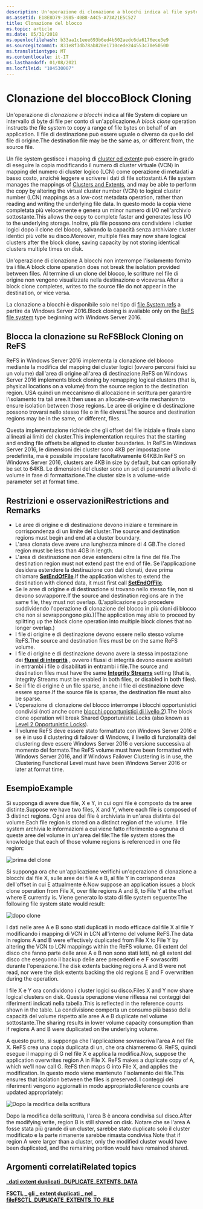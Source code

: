 ```yaml
---
description: Un'operazione di clonazione a blocchi indica al file system di copiare un intervallo di byte di file per conto di un'applicazione.
ms.assetid: E18E8D79-3985-40B8-A4C5-A73A21E5C527
title: Clonazione del blocco
ms.topic: article
ms.date: 05/31/2018
ms.openlocfilehash: b33aa1c1eee693b6ed4b502aedc6da6176ece3e9
ms.sourcegitcommit: 831e8f3db78ab820e1710cede244553c70e50500
ms.translationtype: MT
ms.contentlocale: it-IT
ms.lasthandoff: 01/08/2021
ms.locfileid: "104530007"
---
```

# <a name="block-cloning"></a><span data-ttu-id="c198f-103">Clonazione del blocco</span><span class="sxs-lookup"><span data-stu-id="c198f-103">Block Cloning</span></span>

<span data-ttu-id="c198f-104">Un'operazione di *clonazione a blocchi* indica al file System di copiare un intervallo di byte di file per conto di un'applicazione.</span><span class="sxs-lookup"><span data-stu-id="c198f-104">A *block clone* operation instructs the file system to copy a range of file bytes on behalf of an application.</span></span> <span data-ttu-id="c198f-105">Il file di destinazione può essere uguale o diverso da quello del file di origine.</span><span class="sxs-lookup"><span data-stu-id="c198f-105">The destination file may be the same as, or different from, the source file.</span></span>

<span data-ttu-id="c198f-106">Un file system gestisce i mapping di [cluster ed extent](clusters-and-extents.md)e può essere in grado di eseguire la copia modificando il numero di cluster virtuale (VCN) in mapping del numero di cluster logico (LCN) come operazione di metadati a basso costo, anziché leggere e scrivere i dati di file sottostanti.</span><span class="sxs-lookup"><span data-stu-id="c198f-106">A file system manages the mappings of [Clusters and Extents](clusters-and-extents.md), and may be able to perform the copy by altering the virtual cluster number (VCN) to logical cluster number (LCN) mappings as a low-cost metadata operation, rather than reading and writing the underlying file data.</span></span> <span data-ttu-id="c198f-107">In questo modo la copia viene completata più velocemente e genera un minor numero di I/O nell'archivio sottostante.</span><span class="sxs-lookup"><span data-stu-id="c198f-107">This allows the copy to complete faster and generates less I/O to the underlying storage.</span></span> <span data-ttu-id="c198f-108">Inoltre, più file possono ora condividere i cluster logici dopo il clone del blocco, salvando la capacità senza archiviare cluster identici più volte su disco.</span><span class="sxs-lookup"><span data-stu-id="c198f-108">Moreover, multiple files may now share logical clusters after the block clone, saving capacity by not storing identical clusters multiple times on disk.</span></span>

<span data-ttu-id="c198f-109">Un'operazione di clonazione A blocchi non interrompe l'isolamento fornito tra i file.</span><span class="sxs-lookup"><span data-stu-id="c198f-109">A block clone operation does not break the isolation provided between files.</span></span> <span data-ttu-id="c198f-110">Al termine di un clone del blocco, le scritture nel file di origine non vengono visualizzate nella destinazione o viceversa.</span><span class="sxs-lookup"><span data-stu-id="c198f-110">After a block clone completes, writes to the source file do not appear in the destination, or vice versa.</span></span>

<span data-ttu-id="c198f-111">La clonazione a blocchi è disponibile solo nel tipo di [file System refs](/windows/desktop/w8cookbook/resilient-file-system--refs-) a partire da Windows Server 2016.</span><span class="sxs-lookup"><span data-stu-id="c198f-111">Block cloning is available only on the [ReFS file system](/windows/desktop/w8cookbook/resilient-file-system--refs-) type beginning with Windows Server 2016.</span></span>

## <a name="block-cloning-on-refs"></a><span data-ttu-id="c198f-112">Blocca la clonazione su ReFS</span><span class="sxs-lookup"><span data-stu-id="c198f-112">Block Cloning on ReFS</span></span>

<span data-ttu-id="c198f-113">ReFS in Windows Server 2016 implementa la clonazione del blocco mediante la modifica del mapping dei cluster logici (ovvero percorsi fisici su un volume) dall'area di origine all'area di destinazione.</span><span class="sxs-lookup"><span data-stu-id="c198f-113">ReFS on Windows Server 2016 implements block cloning by remapping logical clusters (that is, physical locations on a volume) from the source region to the destination region.</span></span> <span data-ttu-id="c198f-114">USA quindi un meccanismo di allocazione in scrittura per garantire l'isolamento tra tali aree.</span><span class="sxs-lookup"><span data-stu-id="c198f-114">It then uses an allocate-on-write mechanism to ensure isolation between those regions.</span></span> <span data-ttu-id="c198f-115">Le aree di origine e di destinazione possono trovarsi nello stesso file o in file diversi.</span><span class="sxs-lookup"><span data-stu-id="c198f-115">The source and destination regions may be in the same, or different, files.</span></span>

<span data-ttu-id="c198f-116">Questa implementazione richiede che gli offset del file iniziale e finale siano allineati ai limiti del cluster.</span><span class="sxs-lookup"><span data-stu-id="c198f-116">This implementation requires that the starting and ending file offsets be aligned to cluster boundaries.</span></span> <span data-ttu-id="c198f-117">In ReFS in Windows Server 2016, le dimensioni dei cluster sono 4KB per impostazione predefinita, ma è possibile impostare facoltativamente 64KB.</span><span class="sxs-lookup"><span data-stu-id="c198f-117">In ReFS on Windows Server 2016, clusters are 4KB in size by default, but can optionally be set to 64KB.</span></span> <span data-ttu-id="c198f-118">Le dimensioni del cluster sono un set di parametri a livello di volume in fase di formattazione.</span><span class="sxs-lookup"><span data-stu-id="c198f-118">The cluster size is a volume-wide parameter set at format time.</span></span>

## <a name="restrictions-and-remarks"></a><span data-ttu-id="c198f-119">Restrizioni e osservazioni</span><span class="sxs-lookup"><span data-stu-id="c198f-119">Restrictions and Remarks</span></span>

-   <span data-ttu-id="c198f-120">Le aree di origine e di destinazione devono iniziare e terminare in corrispondenza di un limite del cluster.</span><span class="sxs-lookup"><span data-stu-id="c198f-120">The source and destination regions must begin and end at a cluster boundary.</span></span>
-   <span data-ttu-id="c198f-121">L'area clonata deve avere una lunghezza minore di 4 GB.</span><span class="sxs-lookup"><span data-stu-id="c198f-121">The cloned region must be less than 4GB in length.</span></span>
-   <span data-ttu-id="c198f-122">L'area di destinazione non deve estendersi oltre la fine del file.</span><span class="sxs-lookup"><span data-stu-id="c198f-122">The destination region must not extend past the end of file.</span></span> <span data-ttu-id="c198f-123">Se l'applicazione desidera estendere la destinazione con dati clonati, deve prima chiamare [**SetEndOfFile**](/windows/desktop/api/FileAPI/nf-fileapi-setendoffile).</span><span class="sxs-lookup"><span data-stu-id="c198f-123">If the application wishes to extend the destination with cloned data, it must first call [**SetEndOfFile**](/windows/desktop/api/FileAPI/nf-fileapi-setendoffile).</span></span>
-   <span data-ttu-id="c198f-124">Se le aree di origine e di destinazione si trovano nello stesso file, non si devono sovrapporre.</span><span class="sxs-lookup"><span data-stu-id="c198f-124">If the source and destination regions are in the same file, they must not overlap.</span></span> <span data-ttu-id="c198f-125">(L'applicazione può procedere suddividendo l'operazione di clonazione del blocco in più cloni di blocco che non si sovrappongono più.)</span><span class="sxs-lookup"><span data-stu-id="c198f-125">(The application may able to proceed by splitting up the block clone operation into multiple block clones that no longer overlap.)</span></span>
-   <span data-ttu-id="c198f-126">I file di origine e di destinazione devono essere nello stesso volume ReFS.</span><span class="sxs-lookup"><span data-stu-id="c198f-126">The source and destination files must be on the same ReFS volume.</span></span>
-   <span data-ttu-id="c198f-127">I file di origine e di destinazione devono avere la stessa impostazione dei [**flussi di integrità**](file-attribute-constants.md) , ovvero i flussi di integrità devono essere abilitati in entrambi i file o disabilitati in entrambi i file.</span><span class="sxs-lookup"><span data-stu-id="c198f-127">The source and destination files must have the same [**Integrity Streams**](file-attribute-constants.md) setting (that is, Integrity Streams must be enabled in both files, or disabled in both files).</span></span>
-   <span data-ttu-id="c198f-128">Se il file di origine è un file sparse, anche il file di destinazione deve essere sparse.</span><span class="sxs-lookup"><span data-stu-id="c198f-128">If the source file is sparse, the destination file must also be sparse.</span></span>
-   <span data-ttu-id="c198f-129">L'operazione di clonazione del blocco interrompe i blocchi opportunistici condivisi (noti anche come [blocchi opportunistici di livello 2](types-of-opportunistic-locks.md)).</span><span class="sxs-lookup"><span data-stu-id="c198f-129">The block clone operation will break Shared Opportunistic Locks (also known as [Level 2 Opportunistic Locks](types-of-opportunistic-locks.md)).</span></span>
-   <span data-ttu-id="c198f-130">Il volume ReFS deve essere stato formattato con Windows Server 2016 e se è in uso il clustering di failover di Windows, il livello di funzionalità del clustering deve essere Windows Server 2016 o versione successiva al momento del formato.</span><span class="sxs-lookup"><span data-stu-id="c198f-130">The ReFS volume must have been formatted with Windows Server 2016, and if Windows Failover Clustering is in use, the Clustering Functional Level must have been Windows Server 2016 or later at format time.</span></span>

## <a name="example"></a><span data-ttu-id="c198f-131">Esempio</span><span class="sxs-lookup"><span data-stu-id="c198f-131">Example</span></span>

<span data-ttu-id="c198f-132">Si supponga di avere due file, X e Y, in cui ogni file è composto da tre aree distinte.</span><span class="sxs-lookup"><span data-stu-id="c198f-132">Suppose we have two files, X and Y, where each file is composed of 3 distinct regions.</span></span> <span data-ttu-id="c198f-133">Ogni area del file è archiviata in un'area distinta del volume.</span><span class="sxs-lookup"><span data-stu-id="c198f-133">Each file region is stored on a distinct region of the volume.</span></span> <span data-ttu-id="c198f-134">Il file system archivia le informazioni a cui viene fatto riferimento a ognuna di queste aree del volume in un'area del file:</span><span class="sxs-lookup"><span data-stu-id="c198f-134">The file system stores the knowledge that each of those volume regions is referenced in one file region:</span></span>

![prima del clone](images/before-clone.png)

<span data-ttu-id="c198f-136">Si supponga ora che un'applicazione verifichi un'operazione di clonazione a blocchi dal file X, sulle aree dei file A e B, al file Y in corrispondenza dell'offset in cui E attualmente è.</span><span class="sxs-lookup"><span data-stu-id="c198f-136">Now suppose an application issues a block clone operation from File X, over file regions A and B, to File Y at the offset where E currently is.</span></span> <span data-ttu-id="c198f-137">Viene generato lo stato di file system seguente:</span><span class="sxs-lookup"><span data-stu-id="c198f-137">The following file system state would result:</span></span>

![dopo clone](images/after-clone.png)

<span data-ttu-id="c198f-139">I dati nelle aree A e B sono stati duplicati in modo efficace dal file X al file Y modificando i mapping di VCN in LCN all'interno del volume ReFS.</span><span class="sxs-lookup"><span data-stu-id="c198f-139">The data in regions A and B were effectively duplicated from File X to File Y by altering the VCN to LCN mappings within the ReFS volume.</span></span> <span data-ttu-id="c198f-140">Gli extent del disco che fanno parte delle aree A e B non sono stati letti, né gli extent del disco che eseguono il backup delle aree precedenti e e F sovrascritti durante l'operazione.</span><span class="sxs-lookup"><span data-stu-id="c198f-140">The disk extents backing regions A and B were not read, nor were the disk extents backing the old regions E and F overwritten during the operation.</span></span>

<span data-ttu-id="c198f-141">I file X e Y ora condividono i cluster logici su disco.</span><span class="sxs-lookup"><span data-stu-id="c198f-141">Files X and Y now share logical clusters on disk.</span></span> <span data-ttu-id="c198f-142">Questa operazione viene riflessa nei conteggi dei riferimenti indicati nella tabella.</span><span class="sxs-lookup"><span data-stu-id="c198f-142">This is reflected in the reference counts shown in the table.</span></span> <span data-ttu-id="c198f-143">La condivisione comporta un consumo più basso della capacità del volume rispetto alle aree A e B duplicate nel volume sottostante.</span><span class="sxs-lookup"><span data-stu-id="c198f-143">The sharing results in lower volume capacity consumption than if regions A and B were duplicated on the underlying volume.</span></span>

<span data-ttu-id="c198f-144">A questo punto, si supponga che l'applicazione sovrascriva l'area A nel file X. ReFS crea una copia duplicata di un, che ora chiameremo G. ReFS, quindi esegue il mapping di G nel file X e applica la modifica.</span><span class="sxs-lookup"><span data-stu-id="c198f-144">Now, suppose the application overwrites region A in File X. ReFS makes a duplicate copy of A, which we’ll now call G. ReFS then maps G into File X, and applies the modification.</span></span> <span data-ttu-id="c198f-145">In questo modo viene mantenuto l'isolamento dei file.</span><span class="sxs-lookup"><span data-stu-id="c198f-145">This ensures that isolation between the files is preserved.</span></span> <span data-ttu-id="c198f-146">I conteggi dei riferimenti vengono aggiornati in modo appropriato:</span><span class="sxs-lookup"><span data-stu-id="c198f-146">Reference counts are updated appropriately:</span></span>

![Dopo la modifica della scrittura](images/after-modifying-write.png)

<span data-ttu-id="c198f-148">Dopo la modifica della scrittura, l'area B è ancora condivisa sul disco.</span><span class="sxs-lookup"><span data-stu-id="c198f-148">After the modifying write, region B is still shared on disk.</span></span> <span data-ttu-id="c198f-149">Notare che se l'area A fosse stata più grande di un cluster, sarebbe stato duplicato solo il cluster modificato e la parte rimanente sarebbe rimasta condivisa.</span><span class="sxs-lookup"><span data-stu-id="c198f-149">Note that if region A were larger than a cluster, only the modified cluster would have been duplicated, and the remaining portion would have remained shared.</span></span>

## <a name="related-topics"></a><span data-ttu-id="c198f-150">Argomenti correlati</span><span class="sxs-lookup"><span data-stu-id="c198f-150">Related topics</span></span>

<dl> <dt>

[<span data-ttu-id="c198f-151">**\_dati extent duplicati \_**</span><span class="sxs-lookup"><span data-stu-id="c198f-151">**DUPLICATE\_EXTENTS\_DATA**</span></span>](/windows/desktop/api/WinIoCtl/ns-winioctl-duplicate_extents_data)
</dt> <dt>

[<span data-ttu-id="c198f-152">**FSCTL \_ gli \_ extent duplicati \_ nel \_ file**</span><span class="sxs-lookup"><span data-stu-id="c198f-152">**FSCTL\_DUPLICATE\_EXTENTS\_TO\_FILE**</span></span>](/windows/win32/api/winioctl/ni-winioctl-fsctl_duplicate_extents_to_file)
</dt> </dl>

 

 
